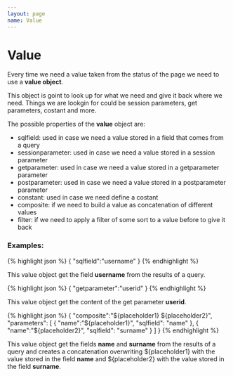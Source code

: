 ```yaml
---
layout: page
name: Value
---
```


# Value

Every time we need a value taken from the status of the page we need to use a **value object**.

This object is goint to look up for what we need and give it back where we need. Things we are lookgin for could be session parameters, get parameters, costant and more. 

The possible properties of the **value** object are:

* sqlfield: used in case we need a value stored in a field that comes from a query
* sessionparameter: used in case we need a value stored in a session parameter
* getparameter: used in case we need a value stored in a getparameter parameter
* postparameter: used in case we need a value stored in a postparameter parameter
* constant: used in case we need define a costant
* composite: if we need to build a value as concatenation of different values
* filter: if we need to apply a filter of some sort to a value before to give it back

### Examples:

{% highlight json %}
{
    "sqlfield":"username"
}
{% endhighlight %}

This value object get the field **username** from the results of a query.

{% highlight json %}
{
    "getparameter":"userid"
}
{% endhighlight %}

This value object get the content of the get parameter **userid**.

{% highlight json %}
{
    "composite":"${placeholder1} ${placeholder2}", "parameters": [
      { "name":"${placeholder1}", "sqlfield": "name"  },
      { "name":"${placeholder2}", "sqlfield": "surname"  }
    ] 
}
{% endhighlight %}

This value object get the fields **name** and **surname** from the results of a query and creates a concatenation overwriting ${placeholder1} with the value stored in the field **name** and ${placeholder2} with the value stored in the field **surname**.

